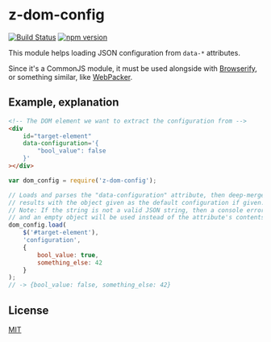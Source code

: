 # z-dom-config
[![Build Status](https://travis-ci.org/ZeeCoder/z-dom-config.svg?branch=master)](https://travis-ci.org/ZeeCoder/z-dom-config)
[![npm version](https://badge.fury.io/js/z-dom-config.svg)](http://badge.fury.io/js/z-dom-config)

This module helps loading JSON configuration from `data-*` attributes.

Since it's a CommonJS module, it must be used alongside with [Browserify](http://browserify.org/), or
something similar, like [WebPacker](http://webpack.github.io/).

## Example, explanation

```html
<!-- The DOM element we want to extract the configuration from -->
<div
    id="target-element"
    data-configuration='{
        "bool_value": false
    }'
></div>
```

```js
var dom_config = require('z-dom-config');

// Loads and parses the "data-configuration" attribute, then deep-merges the
// results with the object given as the default configuration if given.
// Note: If the string is not a valid JSON string, then a console error is shown
// and an empty object will be used instead of the attribute's contents.
dom_config.load(
    $('#target-element'),
    'configuration',
    {
        bool_value: true,
        something_else: 42
    }
);
// -> {bool_value: false, something_else: 42}
```

## License
[MIT](LICENSE)

